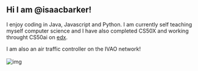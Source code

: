## Hi I am @isaacbarker!

I enjoy coding in Java, Javascript and Python. I am currently self teaching myself computer science and I have also completed CS50X and working throught CS50ai on [edx](https://edx.org).

I am also an air traffic controller on the IVAO network! <br/><br/>
![img](http://status.ivao.aero/696484.png?dark=true)
